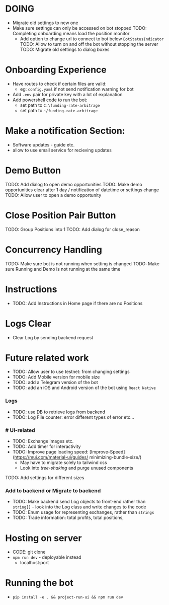 # DOING
- Migrate old settings to new one
- Make sure settings can only be accessed on bot stopped
TODO: Completing onboarding means load the position monitor
    - Add option to change url to connect to bot below `BotStatusIndicator`
TODO: Allow to turn on and off the bot without stopping the server
TODO: Migrate old settings to dialog boxes

# Onboarding Experience
- Have routes to check if certain files are valid: 
    - eg: `config.yaml` if not send notification warning for bot
- Add `.env` pair for private key with a lot of explanation
- Add powershell code to run the bot:
    - set path to `C:\funding-rate-arbitrage`
    - set path to `~/funding-rate-arbitrage`

# Make a notification Section:
- Software updates - guide etc.
- allow to use email service for recieving updates


# Demo Button
TODO: Add dialog to open demo opportunities
TODO: Make demo opportunities clear after 1 day / notification of datetime or settings change
TODO: Allow user to open a demo opportunity

# Close Position Pair Button
TODO: Group Positions into 1
TODO: Add dialog for close_reason

# Concurrency Handling
TODO: Make sure bot is not running when setting is changed
TODO: Make sure Running and Demo is not running at the same time

# Instructions
- TODO: Add Instructions in Home page if there are no Positions

# Logs Clear
- Clear Log by sending backend request


# Future related work
- TODO: Allow user to use testnet: from changing settings
- TODO: Add Mobile version for mobile size
- TODO: add a Telegram version of the bot
- TODO: add an iOS and Android version of the bot using `React Native`

### Logs
- TODO: use DB to retrieve logs from backend
- TODO: Log File counter: error different types of error etc...

### # UI-related
- TODO: Exchange images etc.
- TODO: Add timer for interactivity
- TODO: Improve page loading speed: [Improve-Speed](https://mui.com/material-ui/guides/
minimizing-bundle-size/)
    - May have to migrate solely to tailwind css
    - Look into _tree-shaking_ and purge unused components

TODO: Add settings for different sizes

### Add to backend or Migrate to backend
- TODO: Make backend send Log objects to front-end rather than `string[]` - look into the Log class and write changes to the code
- TODO: Enum usage for representing exchanges, rather than `strings`
- TODO: Trade information: total profits, total positions, 


# Hosting on server
- CODE: git clone
- `npm run dev` - deployable instead
    - localhost:port

# Running the bot
- `pip install -e . && project-run-ui && npm run dev`

